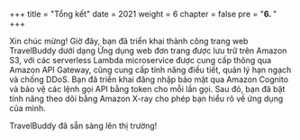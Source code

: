 +++
title = "Tổng kết"
date = 2021
weight = 6
chapter = false
pre = "<b>6. </b>"
+++

Xin chúc mừng! Giờ đây, bạn đã triển khai thành công trang web TravelBuddy dưới dạng Ứng dụng web đơn trang được lưu trữ trên Amazon S3, với các serverless Lambda microservice được cung cấp thông qua Amazon API Gateway, cũng cung cấp tính năng điều tiết, quản lý hạn ngạch và chống DDoS. Bạn đã triển khai đăng nhập bảo mật qua Amazon Cognito và bảo vệ các lệnh gọi API bằng token cho mỗi lần gọi. Sau đó, bạn đã bật tính năng theo dõi bằng Amazon X-ray cho phép bạn hiểu rõ về ứng dụng của mình.

TravelBuddy đã sẵn sàng lên thị trường!
